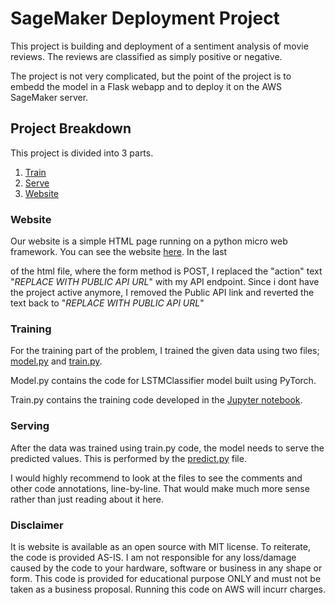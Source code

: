 # SageMaker Deployment Project

This project is building and deployment of a sentiment analysis of movie reviews. The reviews are classified as simply positive or negative.

The project is not very complicated, but the point of the project is to embedd the model in a Flask webapp and to deploy it on the AWS SageMaker server.

## Project Breakdown

This project is divided into 3 parts.

1. [Train ](https://github.com/mohammadjafri1992/SentimentAnalysisWebApp/tree/master/train)
2. [Serve](https://github.com/mohammadjafri1992/SentimentAnalysisWebApp/tree/master/serve)
3. [Website](https://github.com/mohammadjafri1992/SentimentAnalysisWebApp/tree/master/website)

### Website
Our website is a simple HTML page running on a python micro web framework. You can see the website [here](https://github.com/mohammadjafri1992/SentimentAnalysisWebApp/blob/master/website/index.html). In the last <div> of the html file, where  the form method is POST, I replaced the "action" text "*REPLACE WITH PUBLIC API URL*" with my API endpoint. Since i dont have the project active anymore, I removed the Public API link and reverted the text back to "*REPLACE WITH PUBLIC API URL*"

### Training
For the training part of the problem, I trained the given data using two files; [model.py](https://github.com/mohammadjafri1992/SentimentAnalysisWebApp/blob/master/train/model.py) and [train.py](https://github.com/mohammadjafri1992/SentimentAnalysisWebApp/blob/master/train/train.py). 

Model.py contains the code for LSTMClassifier model built using PyTorch.

Train.py contains the training code developed in the [Jupyter notebook](https://github.com/mohammadjafri1992/SentimentAnalysisWebApp/blob/master/SageMaker%20Project.ipynb).

### Serving
After the data was trained using train.py code, the model needs to serve the predicted values. This is performed by the [predict.py](https://github.com/mohammadjafri1992/SentimentAnalysisWebApp/blob/master/serve/predict.py) file.

I would highly recommend to look at the files to see the comments and other code annotations, line-by-line. That would make much more sense rather than just reading about it here.

### Disclaimer
It is website is available as an open source with MIT license. To reiterate, the code is provided AS-IS. I am not responsible for any loss/damage caused by the code to your hardware, software or business in any shape or form. This code is provided for educational purpose ONLY and must not be taken as a business proposal. Running this code on AWS will incurr charges.

